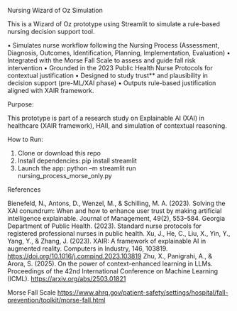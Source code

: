 Nursing Wizard of Oz Simulation

This is a Wizard of Oz prototype using Streamlit to simulate a rule-based nursing decision support tool.

•	Simulates nurse workflow following the Nursing Process (Assessment, Diagnosis, Outcomes, Identification, Planning, Implementation, Evaluation)
•	Integrated with the Morse Fall Scale to assess and guide fall risk intervention
•	Grounded in the 2023 Public Health Nurse Protocols for contextual justification
•	Designed to study trust** and plausibility in decision support (pre-ML/XAI phase)
•	Outputs rule-based justification aligned with XAIR framework.


Purpose: 

This prototype is part of a research study on Explainable AI (XAI) in healthcare (XAIR framework), HAII, and simulation of contextual reasoning.

How to Run:

1. Clone or download this repo
2. Install dependencies: pip install streamlit
3. Launch the app: python –m streamlit run nursing_process_morse_only.py

References

Bienefeld, N., Antons, D., Wenzel, M., & Schilling, M. A. (2023). Solving the XAI conundrum: When and how to enhance user trust by making artificial intelligence explainable. Journal of Management, 49(2), 553–584.
Georgia Department of Public Health. (2023). Standard nurse protocols for registered professional nurses in public health.
Xu, J., He, C., Liu, X., Yin, Y., Yang, Y., & Zhang, J. (2023). XAIR: A framework of explainable AI in augmented reality. Computers in Industry, 146, 103819. https://doi.org/10.1016/j.compind.2023.103819
Zhu, X., Panigrahi, A., & Arora, S. (2025). On the power of context-enhanced learning in LLMs. Proceedings of the 42nd International Conference on Machine Learning (ICML). https://arxiv.org/abs/2503.01821


Morse Fall Scale https://www.ahrq.gov/patient-safety/settings/hospital/fall-prevention/toolkit/morse-fall.html

